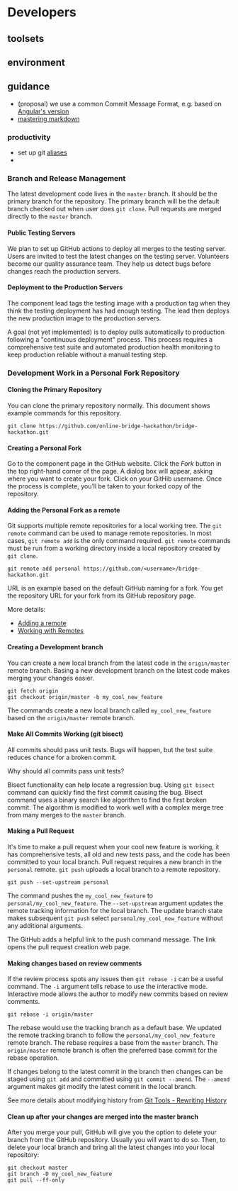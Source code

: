 # Developers

## toolsets

## environment

## guidance
- (proposal) we use a common Commit Message Format, e.g. based on [Angular's version](https://github.com/angular/angular/blob/master/CONTRIBUTING.md#commit-message-format)
- [mastering markdown](https://guides.github.com/features/mastering-markdown)

### productivity
- set up git [aliases](http://githowto.com/aliases)
-
### Branch and Release Management

The latest development code lives in the `master` branch. It should be the
primary branch for the repository. The primary branch will be the default branch
checked out when user does `git clone`. Pull requests are merged directly to the
`master` branch.

#### Public Testing Servers

We plan to set up GitHub actions to deploy all merges to the testing server.
Users are invited to test the latest changes on the testing server.  Volunteers
become our quality assurance team. They help us detect bugs before changes reach
the production servers.

#### Deployment to the Production Servers

The component lead tags the testing image with a production tag when they think
the testing deployment has had enough testing. The lead then deploys the new
production image to the production servers.

A goal (not yet implemented) is to deploy pulls automatically to production
following a "continuous deployment" process. This process requires a
comprehensive test suite and automated production health monitoring to keep
production reliable without a manual testing step.

### Development Work in a Personal Fork Repository

#### Cloning the Primary Repository

You can clone the primary repository normally. This document shows example
commands for this repository.

`git clone https://github.com/online-bridge-hackathon/bridge-hackathon.git`

#### Creating a Personal Fork

Go to the component page in the GitHub website. Click the *Fork* button in the top right-hand corner of the page. A dialog box will appear, asking where you want to create your fork. Click on your GitHib username. Once the process is complete, you’ll be taken to your forked copy of the repository.

#### Adding the Personal Fork as a remote

Git supports multiple remote repositories for a local working tree. The `git remote` command can be used to manage remote repositories. In most cases,
`git remote add` is the only command required. `git remote` commands must be run from a working directory inside a local repository created by `git clone`.

`git remote add personal https://github.com/<username>/bridge-hackathon.git`

URL is an example based on the default GitHub naming for a fork. You get the
repository URL for your fork from its GitHub repository page.

More details:
* [Adding a remote](https://docs.github.com/en/github/using-git/adding-a-remote)
* [Working with Remotes](https://git-scm.com/book/en/Git-Basics-Working-with-Remotes)

#### Creating a Development branch

You can create a new local branch from the latest code in the `origin/master`
remote branch. Basing a new development branch on the latest code makes merging
your changes easier.

```
git fetch origin
git checkout origin/master -b my_cool_new_feature
```

The commands create a new local branch called `my_cool_new_feature` based on the
`origin/master` remote branch.

#### Make All Commits Working (git bisect)

All commits should pass unit tests. Bugs will happen, but the test suite reduces
chance for a broken commit.

Why should all commits pass unit tests?

Bisect functionality can help locate a regression bug. Using `git bisect`
command can quickly find the first commit causing the bug. Bisect command uses a
binary search like algorithm to find the first broken commit. The algorithm is
modified to work well with a complex merge tree from many merges to the `master`
branch.

#### Making a Pull Request

It's time to make a pull request when your cool new feature is working, it has
comprehensive tests, all old and new tests pass, and the code has been committed
to your local branch. Pull request requires a new branch in the `personal`
remote. `git push` uploads a local branch to a remote repository.

`git push --set-upstream personal`

The command pushes the `my_cool_new_feature` to `personal/my_cool_new_feature`.
The `--set-upstream` argument updates the remote tracking information for the
local branch. The update branch state makes subsequent `git push` select
`personal/my_cool_new_feature` without any additional arguments.

The GitHub adds a helpful link to the push command message. The link opens the
pull request creation web page.

#### Making changes based on review comments

If the review process spots any issues then `git rebase -i` can be a useful
command. The `-i` argument tells rebase to use the interactive mode.
Interactive mode allows the author to modify new commits based on review
comments.

`git rebase -i origin/master`

The rebase would use the tracking branch as a default base. We updated the
remote tracking branch to follow the `personal/my_cool_new_feature` remote
branch. The rebase requires a base from the `master` branch. The `origin/master`
remote branch is often the preferred base commit for the rebase operation.

If changes belong to the latest commit in the branch then changes can be
staged using `git add` and committed using  `git commit --amend`. The `--amend`
argument makes git modify the latest commit in the local branch.

See more details about modifying history from
[Git Tools - Rewriting History](https://git-scm.com/book/en/v2/Git-Tools-Rewriting-History)

#### Clean up after your changes are merged into the master branch

After you merge your pull, GitHub will give you the option to delete your branch
from the GitHub repository. Usually you will want to do so. Then, to delete your
local branch and bring all the latest changes into your local repository:

```
git checkout master
git branch -D my_cool_new_feature
git pull --ff-only

```
